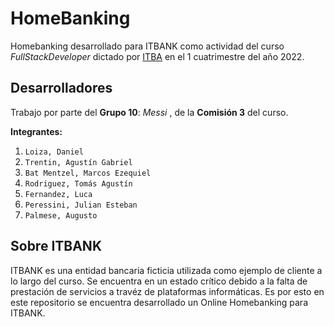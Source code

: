 # HomeBanking

Homebanking desarrollado para ITBANK como actividad del curso _FullStackDeveloper_ dictado por [ITBA](https://www.itba.edu.ar/) en el 1 cuatrimestre del año 2022.

## Desarrolladores

Trabajo por parte del **Grupo 10**: _Messi_ , de la **Comisión 3** del curso. 

__Integrantes:__
  1. `Loiza, Daniel`
  2. `Trentin, Agustín Gabriel`
  3. `Bat Mentzel, Marcos Ezequiel`
  4. `Rodriguez, Tomás Agustín`
  5. `Fernandez, Luca`
  6. `Peressini, Julian Esteban`
  7. `Palmese, Augusto`

## Sobre ITBANK

ITBANK es una entidad bancaria ficticia utilizada como ejemplo de cliente a lo largo del curso.
Se encuentra en un estado crítico debido a la falta de prestación de servicios a travéz de plataformas informáticas. Es por esto en este repositorio se encuentra desarrollado un Online Homebanking para ITBANK.